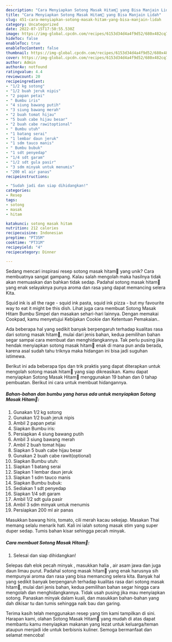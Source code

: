 ```yaml
---
description: "Cara Menyiapkan Sotong Masak Hitam🐙 yang Bisa Manjain Lidah"
title: "Cara Menyiapkan Sotong Masak Hitam🐙 yang Bisa Manjain Lidah"
slug: 451-cara-menyiapkan-sotong-masak-hitam-yang-bisa-manjain-lidah
category: Uncategorized
date: 2022-07-15T17:50:55.530Z
image: https://img-global.cpcdn.com/recipes/6153d34d4a4f9d52/680x482cq70/sotong-masak-hitam-foto-resep-utama.jpg
hideToc: false
enableToc: true
enableTocContent: false
thumbnail: https://img-global.cpcdn.com/recipes/6153d34d4a4f9d52/680x482cq70/sotong-masak-hitam-foto-resep-utama.jpg
cover: https://img-global.cpcdn.com/recipes/6153d34d4a4f9d52/680x482cq70/sotong-masak-hitam-foto-resep-utama.jpg
author: Admin
authorAv: notfound
ratingvalue: 4.4
reviewcount: 20
recipeingredient:
- "1/2 kg sotong"
- "1/2 buah jeruk nipis"
- "2 papan petai"
- " Bumbu iris"
- "4 siung bawang putih"
- "3 siung bawang merah"
- "2 buah tomat hijau"
- "5 buah cabe hijau besar"
- "2 buah cabe rawitoptional"
- " Bumbu utuh"
- "1 batang serai"
- "1 lembar daun jeruk"
- "1 sdm tauco manis"
- " Bumbu bubuk"
- "1 sdt penyedap"
- "1/4 sdt garam"
- "1/2 sdt gula pasir"
- "3 sdm minyak untuk menumis"
- "200 ml air panas"
recipeinstructions:

- "Sudah jadi dan siap dihidangkan!"
categories:
- Resep
tags:
- sotong
- masak
- hitam

katakunci: sotong masak hitam 
nutrition: 212 calories
recipecuisine: Indonesian
preptime: "PT35M"
cooktime: "PT31M"
recipeyield: "4"
recipecategory: Dinner

---
```





Sedang mencari inspirasi resep sotong masak hitam🐙 yang unik? Cara membuatnya sangat gampang. Kalau salah mengolah maka hasilnya tidak akan memuaskan dan bahkan tidak sedap. Padahal sotong masak hitam🐙 yang enak selayaknya punya aroma dan rasa yang dapat memancing selera Kita.





Squid ink is all the rage - squid ink pasta, squid ink pizza - but my favourite way to eat it might be this dish. Lihat juga cara membuat Sotong Masak Hitam Bumbu Simpel dan masakan sehari-hari lainnya. Dengan memakai Cookpad, kamu menyetujui Kebijakan Cookie dan Ketentuan Pemakaian..

Ada beberapa hal yang sedikit banyak berpengaruh terhadap kualitas rasa dari sotong masak hitam🐙, mulai dari jenis bahan, kedua pemilihan bahan segar sampai cara membuat dan menghidangkannya. Tak perlu pusing jika hendak menyiapkan sotong masak hitam🐙 enak di mana pun anda berada, karena asal sudah tahu triknya maka hidangan ini bisa jadi suguhan istimewa.






Berikut ini ada beberapa tips dan trik praktis yang dapat diterapkan untuk mengolah sotong masak hitam🐙 yang siap dikreasikan. Kamu dapat menyiapkan Sotong Masak Hitam🐙 menggunakan 19 bahan dan 0 tahap pembuatan. Berikut ini cara untuk membuat hidangannya.

<!--inarticleads1-->

##### Bahan-bahan dan bumbu yang harus ada untuk menyiapkan Sotong Masak Hitam🐙:

1. Gunakan 1/2 kg sotong
1. Gunakan 1/2 buah jeruk nipis
1. Ambil 2 papan petai
1. Siapkan  Bumbu iris:
1. Persiapkan 4 siung bawang putih
1. Ambil 3 siung bawang merah
1. Ambil 2 buah tomat hijau
1. Siapkan 5 buah cabe hijau besar
1. Gunakan 2 buah cabe rawit(optional)
1. Siapkan  Bumbu utuh:
1. Siapkan 1 batang serai
1. Siapkan 1 lembar daun jeruk
1. Siapkan 1 sdm tauco manis
1. Siapkan  Bumbu bubuk:
1. Sediakan 1 sdt penyedap
1. Siapkan 1/4 sdt garam
1. Ambil 1/2 sdt gula pasir
1. Ambil 3 sdm minyak untuk menumis
1. Persiapkan 200 ml air panas


Masukkan bawang hiris, tomato, cili merah kacau sekejap. Masakan Thai memang selalu menarik hati. Kali ini ialah sotong masak stim yang super duper sedap. Tumis bahan kisar sehingga pecah minyak. 

<!--inarticleads2-->

##### Cara membuat Sotong Masak Hitam🐙:


1. Selesai dan siap dihidangkan!

Selepas dah elok pecah minyak , masukkan halia , air asam jawa dan juga daun limau purut. Padahal sotong masak hitam🐙 yang enak harusnya sih mempunyai aroma dan rasa yang bisa memancing selera kita. Banyak hal yang sedikit banyak berpengaruh terhadap kualitas rasa dari sotong masak hitam🐙, mulai dari jenis bahan, kedua pemilihan bahan segar hingga cara mengolah dan menghidangkannya. Tidak usah pusing jika mau menyiapkan sotong. Panaskan minyak dalam kuali, dan masukkan bahan-bahan yang dah dikisar tu dan tumis sehingga naik bau dan garing. 

Terima kasih telah menggunakan resep yang tim kami tampilkan di sini. Harapan kami, olahan Sotong Masak Hitam🐙 yang mudah di atas dapat membantu kamu menyiapkan makanan yang lezat untuk keluarga/teman ataupun menjadi ide untuk berbisnis kuliner. Semoga bermanfaat dan selamat mencoba!
